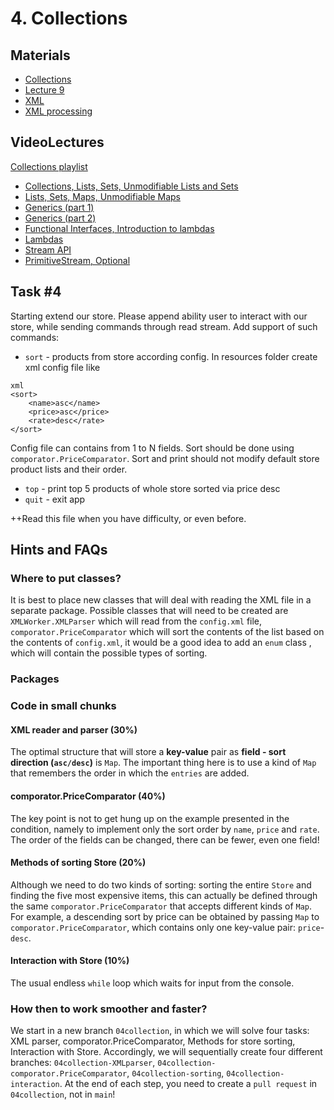 # 4. Collections
## Materials
- [Collections](https://docs.oracle.com/javase/tutorial/collections/index.html)
- [Lecture 9](https://drive.google.com/file/d/13TibWYVYc8CaFVcLUMklHLrqkmS5Q6h\_/view?usp=sharing)
- [XML](https://en.wikipedia.org/wiki/XML)
- [XML processing](https://docs.oracle.com/javase/tutorial/jaxp/)

## VideoLectures
[Collections playlist](https://youtube.com/playlist?list=PL96uE92X-ozdXTE7PoMfFQJ2CBz-hv9YK)
- [Collections, Lists, Sets, Unmodifiable Lists and Sets](https://youtu.be/boKGhpMjqUw)
- [Lists, Sets, Maps, Unmodifiable Maps](https://youtu.be/48s7xoswhkE)
- [Generics (part 1)](https://youtu.be/vT2I3LcLWJM)
- [Generics (part 2)](https://youtu.be/9mwtYNzWUV0)
- [Functional Interfaces, Introduction to lambdas](https://youtu.be/Fp2R6uY02o8)
- [Lambdas](https://youtu.be/RQ30tUIppQU)
- [Stream API](https://youtu.be/4coew\_omxRo)
- [PrimitiveStream, Optional](https://youtu.be/KU6RbxTzTj0)
## Task #4
Starting extend our store. Please append ability user to interact with our store, while sending commands through read stream.
Add support of such commands: 
- `sort` - products from store according config. In resources folder create xml config file like
```
xml
<sort>
    <name>asc</name>
    <price>asc</price>
    <rate>desc</rate>
</sort>
```
Config file can contains from 1 to N fields. Sort should be done using `comporator.PriceComparator`. Sort and print should not modify
 default store product lists and their order.
- `top` - print top 5 products of whole store sorted via price desc
- `quit` - exit app

++Read this file when you have difficulty, or even before.
## Hints and FAQs
### Where to put classes?
It is best to place new classes that will deal with reading the XML file in a separate package. Possible classes that will need to be created are `XMLWorker.XMLParser` which will read from the `config.xml` file, `comporator.PriceComparator` which will sort the contents of the list based on the contents of `config.xml`, it would be a good idea to add an `enum` class , which will contain the possible types of sorting.
### Packages
### Code in small chunks
#### XML reader and parser (30%)
The optimal structure that will store a **key-value** pair as **field - sort direction (`asc/desc`)** is `Map`. The important thing here is to use a kind of `Map` that remembers the order in which the `entries` are added.
#### comporator.PriceComparator (40%)
The key point is not to get hung up on the example presented in the condition, namely to implement only the sort order by `name`, `price` and `rate`. The order of the fields can be changed, there can be fewer, even one field!
#### Methods of sorting Store (20%)
Although we need to do two kinds of sorting: sorting the entire `Store` and finding the five most expensive items, this can actually be defined through the same `comporator.PriceComparator` that accepts different kinds of `Map`. For example, a descending sort by price can be obtained by passing `Map` to `comporator.PriceComparator`, which contains only one key-value pair: `price`-`desc`.
#### Interaction with Store (10%)
The usual endless `while` loop which waits for input from the console.
### How then to work smoother and faster?
We start in a new branch `04collection`, in which we will solve four tasks: XML parser, comporator.PriceComparator, Methods for store sorting, Interaction with Store. Accordingly, we will sequentially create four different branches: `04collection-XMLparser`, `04collection-comporator.PriceComparator`, `04collection-sorting`, `04collection-interaction`. At the end of each step, you need to create a `pull request` in `04collection`, not in `main`! 
